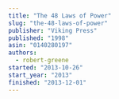 ```yaml
---
title: "The 48 Laws of Power"
slug: "the-48-laws-of-power"
publisher: "Viking Press"
published: "1998"
asin: "0140280197"
authors:
  - robert-greene
started: "2013-10-26"
start_year: "2013"
finished: "2013-12-01"
---
```

